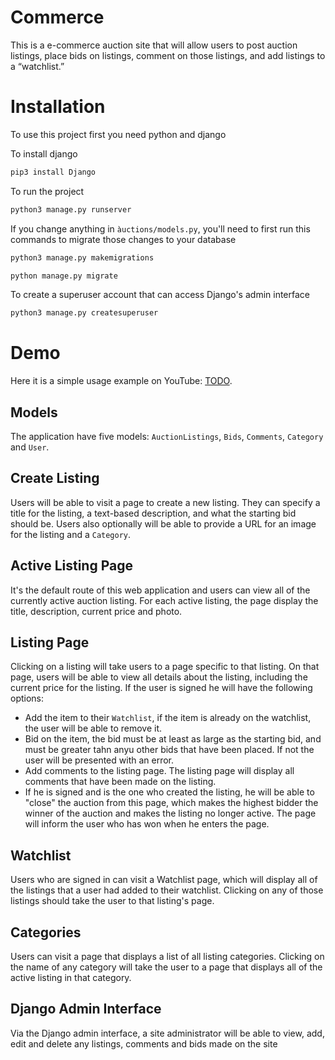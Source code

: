 # Commerce
This is a e-commerce auction site that will allow users to post auction listings, place bids on listings, comment on those listings, and add listings to a “watchlist.”

# Installation 

To use this project first you need python and django

To install django
```bash
pip3 install Django
```

To run the project
```bash
python3 manage.py runserver
```

If you change anything in ``àuctions/models.py``, you'll need to first run this commands to migrate those changes to your database
```bash
python3 manage.py makemigrations
```

```bash
python manage.py migrate
```

To create a superuser account that can access Django's admin interface
```bash
python3 manage.py createsuperuser
```

# Demo

Here it is a simple usage example on YouTube: [TODO]().

## Models

The application have five models: ``AuctionListings``, ``Bids``, ``Comments``, ``Category`` and ``User``.

## Create Listing

Users will be able to visit a page to create a new listing. They can specify a title for the listing, a text-based description, and what the starting bid should be. Users also optionally will be able to provide a URL for an image for the listing and a ``Category``.

## Active Listing Page

It's the default route of this web application and users can view all of the currently active auction listing. For each active listing, the page display the title, description, current price and photo.

## Listing Page

Clicking on a listing will take users to a page specific to that listing. On that page, users will be able to view all details about the listing, including the current price for the listing. If the user is signed he will have the following options:
  * Add the item to their ``Watchlist``, if the item is already on the watchlist, the user will be able to remove it.
  * Bid on the item, the bid must be at least as large as the starting bid, and must be greater tahn anyu other bids that have been placed. If not the user will be presented with an error.
  * Add comments to the listing page. The listing page will display all comments that have been made on the listing.
  * If he is signed and is the one who created the listing, he will be able to "close" the auction from this page, which makes the highest bidder the winner of the auction and makes the listing no longer active. The page will inform the user who has won when he enters the page.

## Watchlist

Users who are signed in can visit a Watchlist page, which will display all of the listings that a user had added to their watchlist. Clicking on any of those listings should take the user to that listing's page.

## Categories
Users can visit a page that displays a list of all listing categories. Clicking on the name of any category will take the user to a page that displays all of the active listing in that category.

## Django Admin Interface

Via the Django admin interface, a site administrator will be able to view, add, edit and delete any listings, comments and bids made on the site

